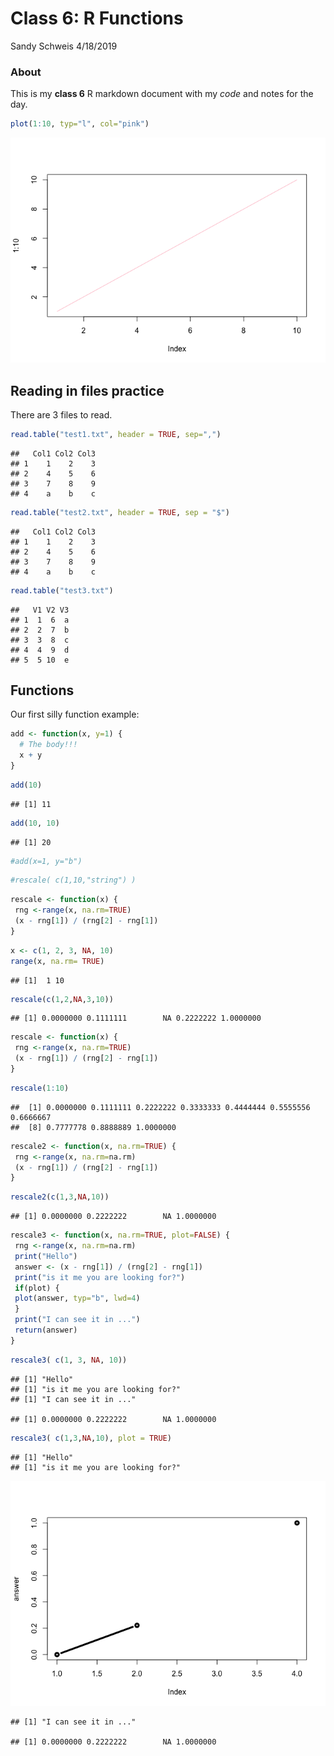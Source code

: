 Class 6: R Functions
================
Sandy Schweis
4/18/2019

### About

This is my **class 6** R markdown document with my *code* and notes for
the day.

``` r
plot(1:10, typ="l", col="pink")
```

![](Class6_files/figure-gfm/unnamed-chunk-1-1.png)<!-- -->

## Reading in files practice

There are 3 files to read.

``` r
read.table("test1.txt", header = TRUE, sep=",")
```

    ##   Col1 Col2 Col3
    ## 1    1    2    3
    ## 2    4    5    6
    ## 3    7    8    9
    ## 4    a    b    c

``` r
read.table("test2.txt", header = TRUE, sep = "$")
```

    ##   Col1 Col2 Col3
    ## 1    1    2    3
    ## 2    4    5    6
    ## 3    7    8    9
    ## 4    a    b    c

``` r
read.table("test3.txt")
```

    ##   V1 V2 V3
    ## 1  1  6  a
    ## 2  2  7  b
    ## 3  3  8  c
    ## 4  4  9  d
    ## 5  5 10  e

## Functions

Our first silly function example:

``` r
add <- function(x, y=1) {
  # The body!!!
  x + y
}
```

``` r
add(10)
```

    ## [1] 11

``` r
add(10, 10)
```

    ## [1] 20

``` r
#add(x=1, y="b")
```

``` r
#rescale( c(1,10,"string") )
```

``` r
rescale <- function(x) {
 rng <-range(x, na.rm=TRUE)
 (x - rng[1]) / (rng[2] - rng[1])
}
```

``` r
x <- c(1, 2, 3, NA, 10)
range(x, na.rm= TRUE)
```

    ## [1]  1 10

``` r
rescale(c(1,2,NA,3,10))
```

    ## [1] 0.0000000 0.1111111        NA 0.2222222 1.0000000

``` r
rescale <- function(x) {
 rng <-range(x, na.rm=TRUE)
 (x - rng[1]) / (rng[2] - rng[1])
}
```

``` r
rescale(1:10)
```

    ##  [1] 0.0000000 0.1111111 0.2222222 0.3333333 0.4444444 0.5555556 0.6666667
    ##  [8] 0.7777778 0.8888889 1.0000000

``` r
rescale2 <- function(x, na.rm=TRUE) {
 rng <-range(x, na.rm=na.rm)
 (x - rng[1]) / (rng[2] - rng[1])
}
```

``` r
rescale2(c(1,3,NA,10))
```

    ## [1] 0.0000000 0.2222222        NA 1.0000000

``` r
rescale3 <- function(x, na.rm=TRUE, plot=FALSE) {
 rng <-range(x, na.rm=na.rm)
 print("Hello")
 answer <- (x - rng[1]) / (rng[2] - rng[1])
 print("is it me you are looking for?")
 if(plot) {
 plot(answer, typ="b", lwd=4)
 }
 print("I can see it in ...")
 return(answer)
}
```

``` r
rescale3( c(1, 3, NA, 10))
```

    ## [1] "Hello"
    ## [1] "is it me you are looking for?"
    ## [1] "I can see it in ..."

    ## [1] 0.0000000 0.2222222        NA 1.0000000

``` r
rescale3( c(1,3,NA,10), plot = TRUE)
```

    ## [1] "Hello"
    ## [1] "is it me you are looking for?"

![](Class6_files/figure-gfm/unnamed-chunk-18-1.png)<!-- -->

    ## [1] "I can see it in ..."

    ## [1] 0.0000000 0.2222222        NA 1.0000000
